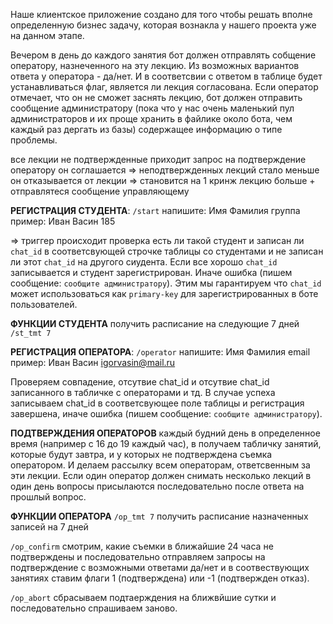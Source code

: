 Наше клиентское приложение создано для того чтобы решать вполне определенную бизнес задачу, которая вознакла у нашего проекта уже на данном этапе. 

Вечером в день до каждого занятия бот должен отправлять собщение оператору, назнеченного на эту лекцию. Из возможных вариантов ответа у оператора - да/нет. И в соответсвии с ответом в таблице будет устанавливаться флаг, является ли лекция согласована. Если оператор отмечает, что он не сможет заснять лекцию, бот должен отправить сообщение администратору (пока что у нас очень маленький пул администраторов и их проще хранить в файлике около бота, чем каждый раз дергать из базы) содержащее информацию о типе проблемы.


все лекции не подтвержденные
приходит запрос на подтверждение оператору
он соглашается => неподтвержденных лекций стало меньше
он отказывается от лекции => становится на 1 кринж лекцию больше + отправлятеся сообщение управляющему


**РЕГИСТРАЦИЯ СТУДЕНТА**:
`/start`
напишите: Имя Фамилия группа
пример: Иван Васин 185

=> триггер происходит проверка есть ли такой студент и записан ли `chat_id` в соответсвующей строчке таблицы со студентами и не записан ли этот `chat_id` на другого сиудента. Если все хорошо `chat_id` записывается и студент зарегистрирован. Иначе ошибка (пишем сообщение: `сообщите администратору`). Этим мы гарантируем что `chat_id` может использоваться как `primary-key` для зарегистрированных в боте пользователей.

**ФУНКЦИИ СТУДЕНТА**
получить расписание на следующие 7 дней
`/st_tmt 7`

**РЕГИСТРАЦИЯ ОПЕРАТОРА**:
`/operator`
напишите: Имя Фамилия email
пример: Иван Васин igorvasin@mail.ru

Проверяем совпадение, отсутвие chat_id и отсутвие chat_id записанного в табличке с операторами и тд. В случае успеха записываем chat_id в соответсвующее поле таблицы и регистрация завершена, иначе ошибка (пишем сообщение: `сообщите администратору`).

**ПОДТВЕРЖДЕНИЯ ОПЕРАТОРОВ**
каждый будний день в определенное время (например с 16 до 19 каждый час), в получаем табличку занятий, которые будут завтра, и у которых не подтверждена съемка оператором. И делаем рассылку всем операторам, ответсвенным за эти лекции. Если один оператор должен снимать несколько лекций в один день вопросы присылаются последовательно после ответа на прошлый вопрос.


**ФУНКЦИИ ОПЕРАТОРА**
`/op_tmt 7`
получить расписание назначенных записей на 7 дней

`/op_confirm`
смотрим, какие съемки в ближайшие 24 часа не подтверждены и последовательно отправляем запросы на подтверждение с возможными ответами да/нет и в соотвествующих занятиях ставим флаги 1 (подтверждена) или -1 (подтвержден отказ). 

`/op_abort`
сбрасываем подтаерждения на ближвйшие сутки и последовательно спрашиваем заново.








